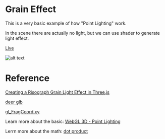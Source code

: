 # Grain Effect

This is a very basic example of how "Point Lighting" work.

In the scene there are actually no light, but we can use shader to generate light effect.

[Live](https://grain-effect.vercel.app/)

![alt text](https://github.com/oukalatte/grain-effect/blob/main/public/screenshot.png?raw=true)

# Reference

[Creating a Risograph Grain Light Effect in Three.js](https://tympanus.net/codrops/2022/03/07/creating-a-risograph-grain-light-effect-in-three-js/)

[deer glb](https://sketchfab.com/3d-models/deer-sculpture-e97f99c0216a4cae9a8b11d044d2694a)

[gl_FragCoord.xy](https://computergraphics.stackexchange.com/questions/5724/glsl-can-someone-explain-why-gl-fragcoord-xy-screensize-is-performed-and-for)

Learn more about the basic: [WebGL 3D - Point Lighting](https://webglfundamentals.org/webgl/lessons/webgl-3d-lighting-point.html)

Lerrn more about the math: [dot product](https://youtu.be/MOYiVLEnhrw?t=8784)
